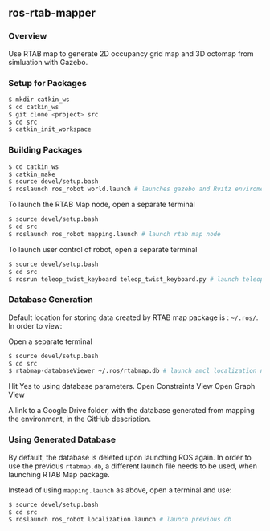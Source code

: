 ## ros-rtab-mapper

### Overview

Use RTAB map to generate 2D occupancy grid map and 3D octomap from simluation with Gazebo.

### Setup for Packages
```bash
$ mkdir catkin_ws
$ cd catkin_ws
$ git clone <project> src
$ cd src
$ catkin_init_workspace
```

### Building Packages
```bash
$ cd catkin_ws
$ catkin_make
$ source devel/setup.bash
$ roslaunch ros_robot world.launch # launches gazebo and Rvitz enviroment
```

To launch the RTAB Map node, open a separate terminal
```bash
$ source devel/setup.bash
$ cd src
$ roslaunch ros_robot mapping.launch # launch rtab map node
```

To launch user control of robot, open a separate terminal
```bash
$ source devel/setup.bash
$ cd src
$ rosrun teleop_twist_keyboard teleop_twist_keyboard.py # launch teleop keyboard control for robot
```

### Database Generation
Default location for storing data created by RTAB map package is : ```~/.ros/```. In order to view:

Open a separate terminal
```bash
$ source devel/setup.bash
$ cd src
$ rtabmap-databaseViewer ~/.ros/rtabmap.db # launch amcl localization node
```
Hit Yes to using database parameters.
Open Constraints View
Open Graph View

A link to a Google Drive folder, with the database generated from mapping the environment, in the GitHub description.

### Using Generated Database
By default, the database is deleted upon launching ROS again. In order to use the previous ```rtabmap.db```, a different launch file needs to be used, when launching RTAB Map package.

Instead of using ```mapping.launch``` as above, open a terminal and use:
```bash
$ source devel/setup.bash
$ cd src
$ roslaunch ros_robot localization.launch # launch previous db
```


